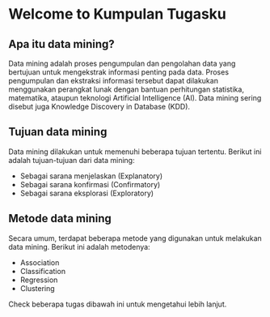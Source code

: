 # Welcome to Kumpulan Tugasku

<!--This is a small sample book to give you a feel for how book content is-->
<!--structured.-->
<!--It shows off a few of the major file types, as well as some sample content.-->
<!--It does not go in-depth into any particular topic - check out [the Jupyter Book documentation](https://jupyterbook.org) for more information.-->

<!--Check out the content pages bundled with this sample book to see more.-->

## Apa itu data mining?

Data mining adalah proses pengumpulan dan pengolahan data yang bertujuan untuk mengekstrak informasi penting pada data. Proses pengumpulan dan ekstraksi informasi tersebut dapat dilakukan menggunakan perangkat lunak dengan bantuan perhitungan statistika, matematika, ataupun teknologi Artificial Intelligence (AI). Data mining sering disebut juga Knowledge Discovery in Database (KDD).

## Tujuan data mining
Data mining dilakukan untuk memenuhi beberapa tujuan tertentu. Berikut ini adalah tujuan-tujuan dari data mining:
* Sebagai sarana menjelaskan (Explanatory)
* Sebagai sarana konfirmasi (Confirmatory)
* Sebagai sarana eksplorasi (Exploratory)

## Metode data mining
Secara umum, terdapat beberapa metode yang digunakan untuk melakukan data mining. Berikut ini adalah metodenya:
* Association
* Classification
* Regression
* Clustering

Check beberapa tugas dibawah ini untuk mengetahui lebih lanjut.

```{tableofcontents}
```
